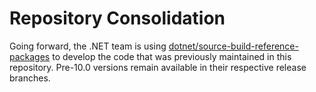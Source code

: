 # Repository Consolidation

Going forward, the .NET team is using [dotnet/source-build-reference-packages](https://github.com/dotnet/source-build-reference-packages) to develop the code that was previously maintained in this repository.
Pre-10.0 versions remain available in their respective release branches.
